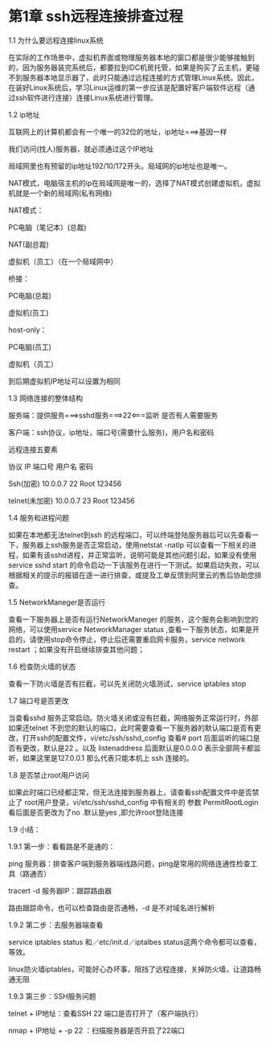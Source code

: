 # 第1章 ssh远程连接排查过程

1.1 为什么要远程连接linux系统

在实际的工作场景中，虚拟机界面或物理服务器本地的窗口都是很少能够接触到的，因为服务器装完系统后，都要拉到IDC机房托管，如果是购买了云主机，更碰不到服务器本地显示器了，此时只能通过远程连接的方式管理Linux系统。因此，在装好Linux系统后，学习Linux运维的第一步应该是配置好客户端软件远程（通过ssh软件进行连接）连接Linux系统进行管理。

1.2 ip地址

互联网上的计算机都会有一个唯一的32位的地址，ip地址===&gt;基因一样

我们访问\(找人\)服务器，就必须通过这个IP地址

局域网里也有预留的ip地址192/10/172开头。局域网的ip地址也是唯一。

NAT模式，电脑宿主机的ip在局域网是唯一的，选择了NAT模式创建虚拟机，虚拟机就是一个新的局域网\(私有网络\)

NAT模式：

PC电脑（笔记本）\(总裁\)

NAT\(副总裁\)

虚拟机（员工）（在一个局域网中）

桥接：

PC电脑\(总裁\)

虚拟机\(员工\)

host-only：

PC电脑\(员工\)

虚拟机（员工）

到后期虚拟机IP地址可以设置为相同

1.3 网络连接的整体结构

服务端：提供服务===&gt;sshd服务===&gt;22&lt;===监听 是否有人需要服务

客户端：ssh协议，ip地址，端口号\(需要什么服务\)，用户名和密码

远程连接五要素

协议 IP 端口号 用户名 密码

Ssh\(加密\) 10.0.0.7 22 Root 123456

telnet\(未加密\) 10.0.0.7 23 Root 123456

1.4 服务和进程问题

如果在本地都无法telnet到ssh 的远程端口，可以终端登陆服务器后可以先查看一下，服务器上ssh服务是否正常启动，使用netstat -natlp 可以查看一下相关的进程，如果有该sshd进程，并正常监听，说明可能是其他问题引起，如果没有使用service sshd start 的命令启动一下该服务在进行一下测试。如果启动失败，可以根据相关的提示的报错在逐一进行排查，或提及工单反馈到阿里云的售后协助您排查。

1.5 NetworkManeger是否运行

查看一下服务器上是否有运行NetworkManeger 的服务，这个服务会影响到您的网络，可以使用service NetworkManager status ,查看一下服务状态，如果是开启的，请使用stop命令停止，停止后还需要重启网卡服务，service network restart ；如果没有开启继续排查其他问题；

1.6 检查防火墙的状态

查看一下防火墙是否有拦截，可以先关闭防火墙测试，service iptables stop

1.7 端口号是否更改

当查看sshd 服务正常启动。防火墙关闭或没有拦截，网络服务正常运行时，外部如果还telnet 不到您的默认的端口，此时需要查看一下服务器的默认端口是否有更改，打开ssh的配置文件，vi/etc/ssh/sshd\_config 查看\# port 后面监听的端口是否有更改，默认是22 。以及 listenaddress 后面默认是0.0.0.0 表示全部网卡都监听，如果这里是127.0.0.1 那么代表只能本机上 ssh 连接的。

1.8 是否禁止root用户访问

如果此时端口已经都正常，但无法连接到服务器上，请查看ssh配置文件中是否禁止了 root用户登录，vi/etc/ssh/sshd\_config 中有相关的 参数 PermitRootLogin 看后面是否更改为了no .默认是yes ,即允许root登陆连接

1.9 小结：

1.9.1 第一步：看看路是不是通的：

ping 服务器：排查客户端到服务器端线路问题，ping是常用的网络连通性检查工具（路通否）

tracert -d 服务器IP：跟踪路由器

路由跟踪命令，也可以检查路由是否通畅，-d 是不对域名进行解析

1.9.2 第二步：去服务器端查看

service iptables status 和／etc/init.d／iptalbes status这两个命令都可以查看，等效。

linux防火墙iptables，可能好心办坏事，阻挡了远程连接，关掉防火墙，让道路畅通无阻

1.9.3 第三步：SSH服务问题

telnet + IP地址：查看SSH 22 端口是否打开了（客户端执行）

nmap + IP地址 + -p 22 ：扫描服务器是否开启了22端口

